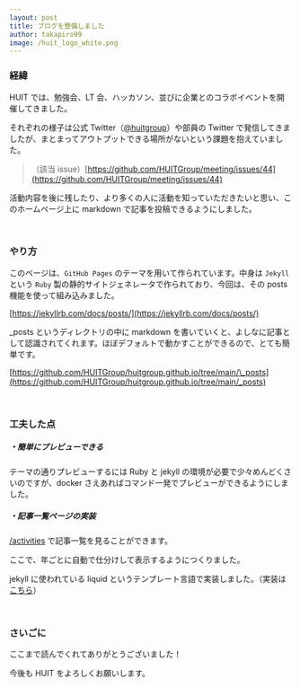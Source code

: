 ```yaml
---
layout: post
title: ブログを整備しました
author: takapiro99
image: /huit_logo_white.png
---
```


### 経緯

HUIT では、勉強会、LT 会、ハッカソン、並びに企業とのコラボイベントを開催してきました。

それぞれの様子は公式 Twitter（[@huitgroup](https://twitter.com/huitgroup)）や部員の Twitter で発信してきましたが、まとまってアウトプットできる場所がないという課題を抱えていました。

> （該当 issue）[https://github.com/HUITGroup/meeting/issues/44](https://github.com/HUITGroup/meeting/issues/44)

活動内容を後に残したり、より多くの人に活動を知っていただきたいと思い、このホームページ上に markdown で記事を投稿できるようにしました。

<br/>

### やり方

このページは、`GitHub Pages` のテーマを用いて作られています。中身は `Jekyll` という `Ruby` 製の静的サイトジェネレータで作られており、今回は、その posts 機能を使って組み込みました。

[https://jekyllrb.com/docs/posts/](https://jekyllrb.com/docs/posts/)

\_posts というディレクトリの中に markdown を書いていくと、よしなに記事として認識されてくれます。ほぼデフォルトで動かすことができるので、とても簡単です。

[https://github.com/HUITGroup/huitgroup.github.io/tree/main/\_posts](https://github.com/HUITGroup/huitgroup.github.io/tree/main/_posts)

<br/>

### 工夫した点

##### ・簡単にプレビューできる

テーマの通りプレビューするには Ruby と jekyll の環境が必要で少々めんどくさいのですが、docker さえあればコマンド一発でプレビューができるようにしました。

##### ・記事一覧ページの実装

[/activities](/activities) で記事一覧を見ることができます。

ここで、年ごとに自動で仕分けして表示するようにつくりました。

jekyll に使われている liquid というテンプレート言語で実装しました。（実装は[こちら](https://raw.githubusercontent.com/HUITGroup/huitgroup.github.io/main/activities.md)）

<br/>

### さいごに

ここまで読んでくれてありがとうございました！

今後も HUIT をよろしくお願いします。
